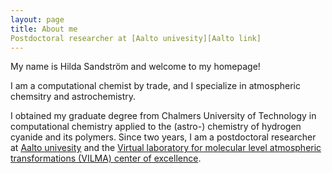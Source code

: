 ```yaml
---
layout: page
title: About me
Postdoctoral researcher at [Aalto univesity][Aalto link]
---
```


My name is Hilda Sandström and welcome to my homepage!

I am a computational chemist by trade, and I specialize in atmospheric chemsitry and astrochemistry. 

I obtained my graduate degree from Chalmers University of Technology in computational chemistry applied to the (astro-) chemistry of hydrogen cyanide and its polymers. Since two years, I am a postdoctoral researcher at [Aalto univesity][Aalto link] and the [Virtual laboratory for molecular level atmospheric transformations (VILMA) center of excellence][VILMA link]. 

[Aalto link]: https://research.aalto.fi/en/persons/hilda-sandstr%C3%B6m
[VILMA link]: https://www.helsinki.fi/en/researchgroups/vilma

